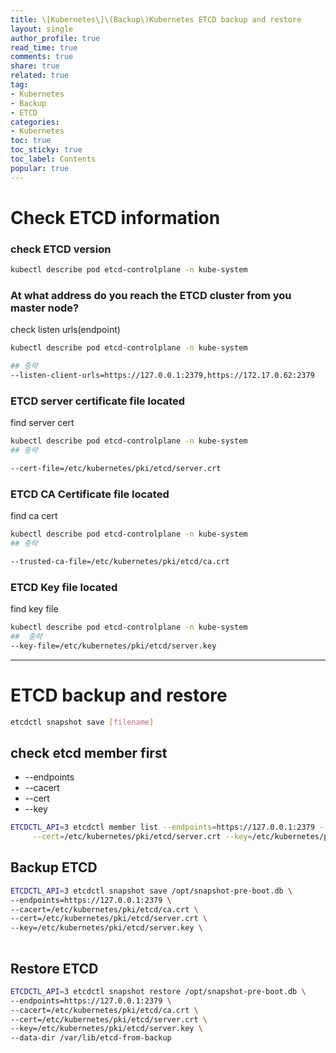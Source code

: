 ```yaml
---
title: \[Kubernetes\]\(Backup\)Kubernetes ETCD backup and restore
layout: single
author_profile: true
read_time: true
comments: true
share: true
related: true
tag:
- Kubernetes
- Backup
- ETCD
categories:
- Kubernetes
toc: true
toc_sticky: true
toc_label: Contents
popular: true
---
```

# Check ETCD **information**
### check ETCD version
```bash
kubectl describe pod etcd-controlplane -n kube-system
```

### At what address do you reach the ETCD cluster from you master node?

check listen urls(endpoint)

```bash
kubectl describe pod etcd-controlplane -n kube-system

## 중략
--listen-client-urls=https://127.0.0.1:2379,https://172.17.0.62:2379
```

### ETCD server certificate file located

find server cert

```bash
kubectl describe pod etcd-controlplane -n kube-system
## 중략

--cert-file=/etc/kubernetes/pki/etcd/server.crt
```

### ETCD CA Certificate file located

find ca cert

```bash
kubectl describe pod etcd-controlplane -n kube-system
## 중략

--trusted-ca-file=/etc/kubernetes/pki/etcd/ca.crt
```

### ETCD Key file located

find key file

```bash
kubectl describe pod etcd-controlplane -n kube-system
##  중략
--key-file=/etc/kubernetes/pki/etcd/server.key
```

---

# ETCD backup and restore

```bash
etcdctl snapshot save [filename]
```

## check etcd member first

- --endpoints
- --cacert
- --cert
- --key

```bash
ETCDCTL_API=3 etcdctl member list --endpoints=https://127.0.0.1:2379 --cacert=/etc/kubernetes/pki/etcd/ca.crt \
     --cert=/etc/kubernetes/pki/etcd/server.crt --key=/etc/kubernetes/pki/etcd/server.key
```

## Backup ETCD

```bash
ETCDCTL_API=3 etcdctl snapshot save /opt/snapshot-pre-boot.db \
--endpoints=https://127.0.0.1:2379 \
--cacert=/etc/kubernetes/pki/etcd/ca.crt \
--cert=/etc/kubernetes/pki/etcd/server.crt \
--key=/etc/kubernetes/pki/etcd/server.key \
     
```

## Restore ETCD

```bash
ETCDCTL_API=3 etcdctl snapshot restore /opt/snapshot-pre-boot.db \
--endpoints=https://127.0.0.1:2379 \
--cacert=/etc/kubernetes/pki/etcd/ca.crt \
--cert=/etc/kubernetes/pki/etcd/server.crt \
--key=/etc/kubernetes/pki/etcd/server.key \
--data-dir /var/lib/etcd-from-backup
```